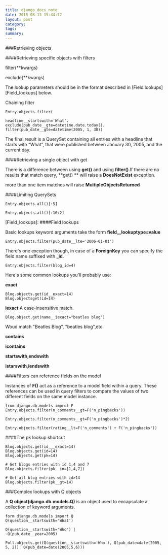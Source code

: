 ```yaml
---
title: django_docs_note
date: 2015-08-13 15:44:17
layout: post
category: 
tags: 
summary: 
---
```


###Retrieving objects

####Retrieving specific objects with filters

filter(**kwargs)

exclude(**kwargs)

The lookup parameters should be in the format described in [Field lookups][Field_lookups] below.

Chaining filter
	
	Entry.objects.filter(
	
	headline__startswith='What'.
	exclude(pub_date__gte=datetime.date.today().
	filter(pub_date__gte=datetime(2005, 1, 30))


The final result is a QuerySet containing all entries with a headline that starts with “What”, that were published between January 30, 2005, and the current day.

####Retrieving a single object with get

There is a difference between using **get()** and using **filter()**.If there are no results that match query, **get()
** will raise a **DoesNotExist** exception.

more than one item matches will raise **MultipleObjectsReturned**

####Limiting QuerySets

	Entry.objects.all()[:5]

	Entry.objects.all()[:10:2]





[Field_lookups]: 
####Field lookups

Basic lookups keyword arguments take the form **field__lookuptype=value**


	Entry.objects.filter(pub_date__lte='2006-01-01')


There's one exception though, in case of a **ForeignKey** you can specify the field name suffixed with **_id**.

	Entry.objects.filter(blog_id=4)
	
Here's some common lookups you'll probably use:

**exact**
	
	Blog.objects.get(id__exact=14)
	Blog.objectsget(id=14)
	
**iexact**
A case-insensitive match.

	Blog.object.get(name__iexact="beatles blog")


Woud match "Beatles Blog", "beatles blog",etc.


**contains**


**icontains**


**startswith**,**endswith**


**istarswith**,**iendswith**



####Filters can reference fields on the model

Instances of **F()** act as a reference to a model field within a query. These references can be used in query filters to compare the values of two different fields on the same model instance.


	from django.db.models improt F
	Entry.objects.filter(n_comments__gt=F('n_pingbacks'))
	
	Entry.objects.filter(n_comments__gt=F('n_pingbacks')*2)	
	
	Entry.objects.filter(rating__lt=F('n_comments') + F('n_pingbacks'))
	
####The pk lookup shortcut

	Blog.objects.get(id___exact=14)
	Blog.objects.get(id=14)
	Blog.objects.get(pk=14)

	# Get blogs entries with id 1,4 and 7
	Blog.objects.filter(pk__in=[1,4,7])
	
	# Get all blog entries with id>14
	Blog.objects.filter(pk__gt=14)

###Complex lookups with Q objects

A **Q object(django.db.models.Q)** is an object used to encapsulate a collection of keyword arguments.


	form django.db.models import Q
	Q(question__startswith='What')

	Q(question__startswith='Who') |
	~Q(pub_date__year=2005)

	Poll.objects.get(Q(question__startswith='Who'), Q(pub_date=date(2005, 5, 2))| Q(pub_date=date(2005,5,6)))



















